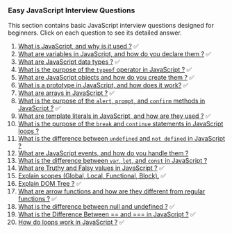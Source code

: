### Easy JavaScript Interview Questions

This section contains basic JavaScript interview questions designed for beginners. Click on each question to see its detailed answer.

1.  [What is JavaScript, and why is it used ?](What-is-JavaScript.md) ✅
2.  [What are variables in JavaScript, and how do you declare them ?](Variables-in-JS.md) ✅
3.  [What are JavaScript data types ?](JavaScript-data-types.md) ✅
4.  [What is the purpose of the `typeof` operator in JavaScript ?](Typeof-operator-in-JS.md) ✅
5.  [What are JavaScript objects and how do you create them ?](JavaScript-objects.md) ✅
6.  [What is a prototype in JavaScript, and how does it work?](JavaScript-prototype.md) ✅
7.  [What are arrays in JavaScript ?](Arrays-in-JS.md) ✅
8.  [What is the purpose of the `alert`, `prompt`, and `confirm` methods in JavaScript ?](Alert-prompt-confirm.md) ✅
9.  [What are template literals in JavaScript, and how are they used ?](Template-literals-in-JS.md) ✅
10. [What is the purpose of the `break` and `continue` statements in JavaScript loops ?](Break-and-continue-in-loops.md)
11. [What is the difference between `undefined` and `not defined` in JavaScript ?](Undefined-vs-not-defined.md)
12. [What are JavaScript events, and how do you handle them ?](JavaScript-events.md)
13. [What is the difference between `var`, `let`, and `const` in JavaScript ?](Difference-between-var-let-const.md)
14. [What are Truthy and Falsy values in JavaScript ?](Truthy-and-Falsy.md) ✅
15. [Explain scopes (Global, Local, Functional, Block).](Explain-scopes.md) ✅
16. [Explain DOM Tree ?](Explain-DOM-Tree.md) ✅
17. [What are arrow functions and how are they different from regular functions ?](What-are-arrow-functions.md) ✅
18. [What is the difference between null and undefined ?](Difference-between-null-and-undefined.md) ✅
19. [What is the Difference Between == and === in JavaScript ?](Difference-between-equality-and-strict-equality.md) ✅
20. [How do loops work in JavaScript ?](How-loops-work-in-JS.md) ✅
